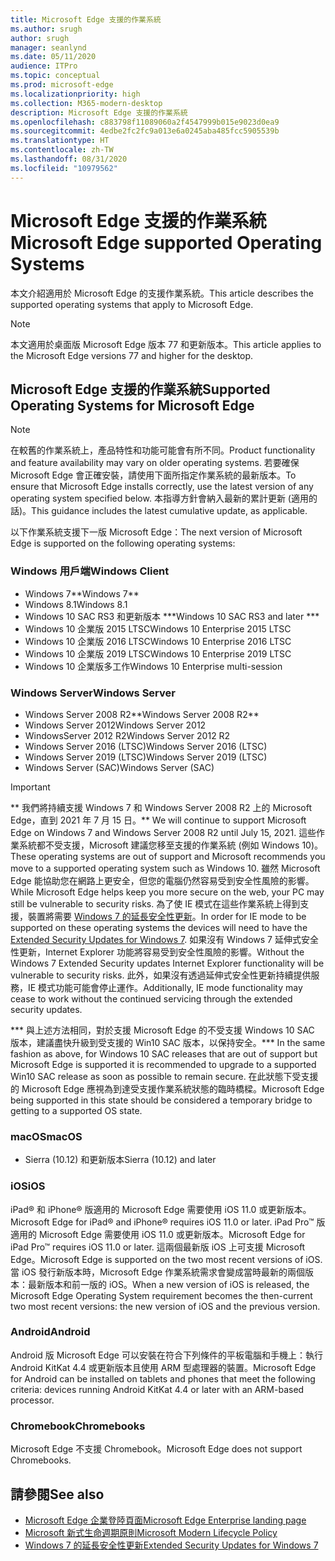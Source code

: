 ```yaml
---
title: Microsoft Edge 支援的作業系統
ms.author: srugh
author: srugh
manager: seanlynd
ms.date: 05/11/2020
audience: ITPro
ms.topic: conceptual
ms.prod: microsoft-edge
ms.localizationpriority: high
ms.collection: M365-modern-desktop
description: Microsoft Edge 支援的作業系統
ms.openlocfilehash: c883798f11089060a2f4547999b015e9023d0ea9
ms.sourcegitcommit: 4edbe2fc2fc9a013e6a0245aba485fcc5905539b
ms.translationtype: HT
ms.contentlocale: zh-TW
ms.lasthandoff: 08/31/2020
ms.locfileid: "10979562"
---
```

# <span data-ttu-id="5131c-103">Microsoft Edge 支援的作業系統</span><span class="sxs-lookup"><span data-stu-id="5131c-103">Microsoft Edge supported Operating Systems</span></span>

<span data-ttu-id="5131c-104">本文介紹適用於 Microsoft Edge 的支援作業系統。</span><span class="sxs-lookup"><span data-stu-id="5131c-104">This article describes the supported operating systems that apply to Microsoft Edge.</span></span>

> [!NOTE]
> <span data-ttu-id="5131c-105">本文適用於桌面版 Microsoft Edge 版本 77 和更新版本。</span><span class="sxs-lookup"><span data-stu-id="5131c-105">This article applies to the Microsoft Edge versions 77 and higher for the desktop.</span></span>

## <span data-ttu-id="5131c-106">Microsoft Edge 支援的作業系統</span><span class="sxs-lookup"><span data-stu-id="5131c-106">Supported Operating Systems for Microsoft Edge</span></span>

> [!NOTE]
> <span data-ttu-id="5131c-107">在較舊的作業系統上，產品特性和功能可能會有所不同。</span><span class="sxs-lookup"><span data-stu-id="5131c-107">Product functionality and feature availability may vary on older operating systems.</span></span> <span data-ttu-id="5131c-108">若要確保 Microsoft Edge 會正確安裝，請使用下面所指定作業系統的最新版本。</span><span class="sxs-lookup"><span data-stu-id="5131c-108">To ensure that Microsoft Edge installs correctly, use the latest version of any operating system specified below.</span></span> <span data-ttu-id="5131c-109">本指導方針會納入最新的累計更新 (適用的話)。</span><span class="sxs-lookup"><span data-stu-id="5131c-109">This guidance includes the latest cumulative update, as applicable.</span></span>

<span data-ttu-id="5131c-110">以下作業系統支援下一版 Microsoft Edge：</span><span class="sxs-lookup"><span data-stu-id="5131c-110">The next version of Microsoft Edge is supported on the following operating systems:</span></span>

### <span data-ttu-id="5131c-111">Windows 用戶端</span><span class="sxs-lookup"><span data-stu-id="5131c-111">Windows Client</span></span>

- <span data-ttu-id="5131c-112">Windows 7\*\*</span><span class="sxs-lookup"><span data-stu-id="5131c-112">Windows 7\*\*</span></span>
- <span data-ttu-id="5131c-113">Windows 8.1</span><span class="sxs-lookup"><span data-stu-id="5131c-113">Windows 8.1</span></span>
- <span data-ttu-id="5131c-114">Windows 10 SAC RS3 和更新版本 \*\*\*</span><span class="sxs-lookup"><span data-stu-id="5131c-114">Windows 10 SAC RS3 and later \*\*\*</span></span>
- <span data-ttu-id="5131c-115">Windows 10 企業版 2015 LTSC</span><span class="sxs-lookup"><span data-stu-id="5131c-115">Windows 10 Enterprise 2015 LTSC</span></span>
- <span data-ttu-id="5131c-116">Windows 10 企業版 2016 LTSC</span><span class="sxs-lookup"><span data-stu-id="5131c-116">Windows 10 Enterprise 2016 LTSC</span></span>
- <span data-ttu-id="5131c-117">Windows 10 企業版 2019 LTSC</span><span class="sxs-lookup"><span data-stu-id="5131c-117">Windows 10 Enterprise 2019 LTSC</span></span>
- <span data-ttu-id="5131c-118">Windows 10 企業版多工作</span><span class="sxs-lookup"><span data-stu-id="5131c-118">Windows 10 Enterprise multi-session</span></span>

### <span data-ttu-id="5131c-119">Windows Server</span><span class="sxs-lookup"><span data-stu-id="5131c-119">Windows Server</span></span>

- <span data-ttu-id="5131c-120">Windows Server 2008 R2\*\*</span><span class="sxs-lookup"><span data-stu-id="5131c-120">Windows Server 2008 R2\*\*</span></span>
- <span data-ttu-id="5131c-121">Windows Server 2012</span><span class="sxs-lookup"><span data-stu-id="5131c-121">Windows Server 2012</span></span>
- <span data-ttu-id="5131c-122">WindowsServer 2012 R2</span><span class="sxs-lookup"><span data-stu-id="5131c-122">Windows Server 2012 R2</span></span>
- <span data-ttu-id="5131c-123">Windows Server 2016 (LTSC)</span><span class="sxs-lookup"><span data-stu-id="5131c-123">Windows Server 2016 (LTSC)</span></span>
- <span data-ttu-id="5131c-124">Windows Server 2019 (LTSC)</span><span class="sxs-lookup"><span data-stu-id="5131c-124">Windows Server 2019 (LTSC)</span></span>
- <span data-ttu-id="5131c-125">Windows Server (SAC)</span><span class="sxs-lookup"><span data-stu-id="5131c-125">Windows Server (SAC)</span></span>

> [!IMPORTANT]
> <span data-ttu-id="5131c-126">\*\* 我們將持續支援 Windows 7 和 Windows Server 2008 R2 上的 Microsoft Edge，直到 2021 年 7 月 15 日。</span><span class="sxs-lookup"><span data-stu-id="5131c-126">\*\* We will continue to support Microsoft Edge on Windows 7 and Windows Server 2008 R2 until July 15, 2021.</span></span> <span data-ttu-id="5131c-127">這些作業系統都不受支援，Microsoft 建議您移至支援的作業系統 (例如 Windows 10)。</span><span class="sxs-lookup"><span data-stu-id="5131c-127">These operating systems are out of support and Microsoft recommends you move to a supported operating system such as Windows 10.</span></span> <span data-ttu-id="5131c-128">雖然 Microsoft Edge 能協助您在網路上更安全，但您的電腦仍然容易受到安全性風險的影響。</span><span class="sxs-lookup"><span data-stu-id="5131c-128">While Microsoft Edge helps keep you more secure on the web, your PC may still be vulnerable to security risks.</span></span> <span data-ttu-id="5131c-129">為了使 IE 模式在這些作業系統上得到支援，裝置將需要 [Windows 7 的延長安全性更新](https://support.microsoft.com/help/4527878/faq-about-extended-security-updates-for-windows-7)。</span><span class="sxs-lookup"><span data-stu-id="5131c-129">In order for IE mode to be supported on these operating systems the devices will need to have the [Extended Security Updates for Windows 7](https://support.microsoft.com/help/4527878/faq-about-extended-security-updates-for-windows-7).</span></span> <span data-ttu-id="5131c-130">如果沒有 Windows 7 延伸式安全性更新，Internet Explorer 功能將容易受到安全性風險的影響。</span><span class="sxs-lookup"><span data-stu-id="5131c-130">Without the Windows 7 Extended Security updates Internet Explorer functionality will be vulnerable to security risks.</span></span> <span data-ttu-id="5131c-131">此外，如果沒有透過延伸式安全性更新持續提供服務，IE 模式功能可能會停止運作。</span><span class="sxs-lookup"><span data-stu-id="5131c-131">Additionally, IE mode functionality may cease to work without the continued servicing through the extended security updates.</span></span>  
>
> <span data-ttu-id="5131c-132">\*\*\* 與上述方法相同，對於支援 Microsoft Edge 的不受支援 Windows 10 SAC 版本，建議盡快升級到受支援的 Win10 SAC 版本，以保持安全。</span><span class="sxs-lookup"><span data-stu-id="5131c-132">\*\*\* In the same fashion as above, for Windows 10 SAC releases that are out of support but Microsoft Edge is supported it is recommended to upgrade to a supported Win10 SAC release as soon as possible to remain secure.</span></span> <span data-ttu-id="5131c-133">在此狀態下受支援的 Microsoft Edge 應視為到達受支援作業系統狀態的臨時橋樑。</span><span class="sxs-lookup"><span data-stu-id="5131c-133">Microsoft Edge being supported in this state should be considered a temporary bridge to getting to a supported OS state.</span></span>

### <span data-ttu-id="5131c-134">macOS</span><span class="sxs-lookup"><span data-stu-id="5131c-134">macOS</span></span>

- <span data-ttu-id="5131c-135">Sierra (10.12) 和更新版本</span><span class="sxs-lookup"><span data-stu-id="5131c-135">Sierra (10.12) and later</span></span>

### <span data-ttu-id="5131c-136">iOS</span><span class="sxs-lookup"><span data-stu-id="5131c-136">iOS</span></span>

<span data-ttu-id="5131c-137">iPad&reg; 和 iPhone&reg; 版適用的 Microsoft Edge 需要使用 iOS 11.0 或更新版本。</span><span class="sxs-lookup"><span data-stu-id="5131c-137">Microsoft Edge for iPad&reg; and iPhone&reg; requires iOS 11.0 or later.</span></span> <span data-ttu-id="5131c-138">iPad Pro&trade; 版適用的 Microsoft Edge 需要使用 iOS 11.0 或更新版本。</span><span class="sxs-lookup"><span data-stu-id="5131c-138">Microsoft Edge for iPad Pro&trade; requires iOS 11.0 or later.</span></span> <span data-ttu-id="5131c-139">這兩個最新版 iOS 上可支援 Microsoft Edge。</span><span class="sxs-lookup"><span data-stu-id="5131c-139">Microsoft Edge is supported on the two most recent versions of iOS.</span></span> <span data-ttu-id="5131c-140">當 iOS 發行新版本時，Microsoft Edge 作業系統需求會變成當時最新的兩個版本：最新版本和前一版的 iOS。</span><span class="sxs-lookup"><span data-stu-id="5131c-140">When a new version of iOS is released, the Microsoft Edge Operating System requirement becomes the then-current two most recent versions: the new version of iOS and the previous version.</span></span>

### <span data-ttu-id="5131c-141">Android</span><span class="sxs-lookup"><span data-stu-id="5131c-141">Android</span></span>

<span data-ttu-id="5131c-142">Android 版 Microsoft Edge 可以安裝在符合下列條件的平板電腦和手機上：執行 Android KitKat 4.4 或更新版本且使用 ARM 型處理器的裝置。</span><span class="sxs-lookup"><span data-stu-id="5131c-142">Microsoft Edge for Android can be installed on tablets and phones that meet the following criteria: devices running Android KitKat 4.4 or later with an ARM-based processor.</span></span>

### <span data-ttu-id="5131c-143">Chromebook</span><span class="sxs-lookup"><span data-stu-id="5131c-143">Chromebooks</span></span>

<span data-ttu-id="5131c-144">Microsoft Edge 不支援 Chromebook。</span><span class="sxs-lookup"><span data-stu-id="5131c-144">Microsoft Edge does not support Chromebooks.</span></span>

## <span data-ttu-id="5131c-145">請參閱</span><span class="sxs-lookup"><span data-stu-id="5131c-145">See also</span></span>

- [<span data-ttu-id="5131c-146">Microsoft Edge 企業登陸頁面</span><span class="sxs-lookup"><span data-stu-id="5131c-146">Microsoft Edge Enterprise landing page</span></span>](https://aka.ms/EdgeEnterprise)
- [<span data-ttu-id="5131c-147">Microsoft 新式生命週期原則</span><span class="sxs-lookup"><span data-stu-id="5131c-147">Microsoft Modern Lifecycle Policy</span></span>](https://support.microsoft.com/help/30881/modern-lifecycle-policy)
- [<span data-ttu-id="5131c-148">Windows 7 的延長安全性更新</span><span class="sxs-lookup"><span data-stu-id="5131c-148">Extended Security Updates for Windows 7</span></span>](https://support.microsoft.com/help/4527878/faq-about-extended-security-updates-for-windows-7)
